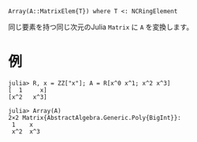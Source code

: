```
Array(A::MatrixElem{T}) where T <: NCRingElement
```

同じ要素を持つ同じ次元のJulia `Matrix` に `A` を変換します。

# 例

```jldoctest; setup = :(using AbstractAlgebra)
julia> R, x = ZZ["x"]; A = R[x^0 x^1; x^2 x^3]
[  1     x]
[x^2   x^3]

julia> Array(A)
2×2 Matrix{AbstractAlgebra.Generic.Poly{BigInt}}:
 1    x
 x^2  x^3
```
